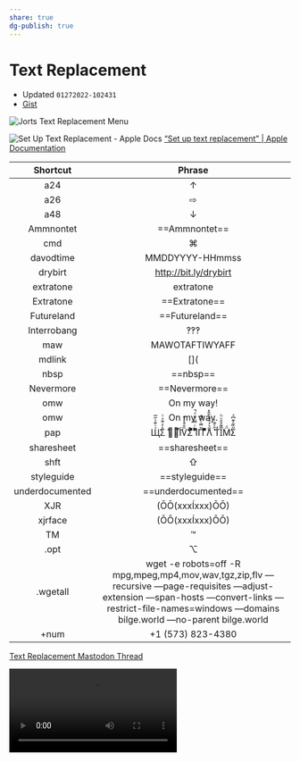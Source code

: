 ```yaml
---
share: true
dg-publish: true
---
```

# Text Replacement
- Updated `01272022-102431`
- [Gist](https://gist.githubusercontent.com/extratone/3c7788e41d32958a04a2ab693fe0512c/raw/09618a29de8824f1ece1db77ec3b39ebd6d4c9e4/TextReplacement.md)

![Jorts Text Replacement Menu](https://user-images.githubusercontent.com/43663476/147393171-94ca7af2-09fe-433d-bdd7-28f0017d3917.png)

![Set Up Text Replacement - Apple Docs](https://user-images.githubusercontent.com/43663476/147393190-fd27e93b-a65c-4fe4-acad-295dc275358e.png)
[“Set up text replacement” | Apple Documentation](https://hyp.is/MvgLVmUWEeyUoff4fDdnag/support.apple.com/en-us/HT207525 "")<!-- {"preview":"true"} -->

| Shortcut        | Phrase                                                       |
|:---------------:|:------------------------------------------------------------:|
| a24             | ↑                                                            |
| a26             | ⇨                                                            |
| a48             | ↓                                                            |
| Ammnontet       | ==Ammnontet==                                                |
| cmd             | ⌘                                                            |
| davodtime       | MMDDYYYY-HHmmss                                              |
| drybirt         | http://bit.ly/drybirt                                        |
| extratone       | extratone                                                    |
| Extratone       | ==Extratone==                                                |
| Futureland      | ==Futureland==                                               |
| Interrobang     | ‽‽‽                                                          |
| maw             | MAWOTAFTIWYAFF                                               |
| mdlink          | [](                                                          |
| nbsp            | ==nbsp==                                                     |
| Nevermore       | ==Nevermore==                                                |
| omw             | On my way!                                                   |
| omw             | On my way.                                                   |
| pap             | Щ́̇͋ͯ̋̅Σ̾̒͋ͯͭ ̊ᄂ̋̈͐İͬV̏̆̊͛̍̌Σ̆ͣͣͭ͐ͫ̆̊ ͪͬ̿̈́̑ͤ̚IͫП̎̿͑ͦ͆̚ ͣͫ͌ͨ̈Λ̃͛̓ͦͪ͒̑̽ ͛̑ͤ͊ͭƬ̒I̅͌̊̑ͧͪM̈́̓Σ̋̏͂͐͊͆ͣ                                            |
| sharesheet      | ==sharesheet==                                               |
| shft            | ⇧                                                            |
| styleguide      | ==styleguide==                                               |
| underdocumented | ==underdocumented==                                          |
| XJR             | (ŌŌ(xxxÍxxx)ŌŌ)                                              |
| xjrface         | (ŌŌ(xxxÍxxx)ŌŌ)                                              |
| TM              | ™                                                            |
| .opt            | ⌥                                                            |
| .wgetall        | wget -e robots=off -R mpg,mpeg,mp4,mov,wav,tgz,zip,flv —recursive —page-requisites —adjust-extension —span-hosts —convert-links —restrict-file-names=windows —domains bilge.world —no-parent bilge.world |
| +num            | +1 (573) 823-4380                                            |

[Text Replacement Mastodon Thread](https://mastodon.social/@DavidBlue/107504575921470778 "")<!-- {"preview":"true"} -->	

<video controls>
  <source src="https://user-images.githubusercontent.com/43663476/147393261-a9a973c3-b316-4f69-82ce-281220b68745.mp4">
</video>